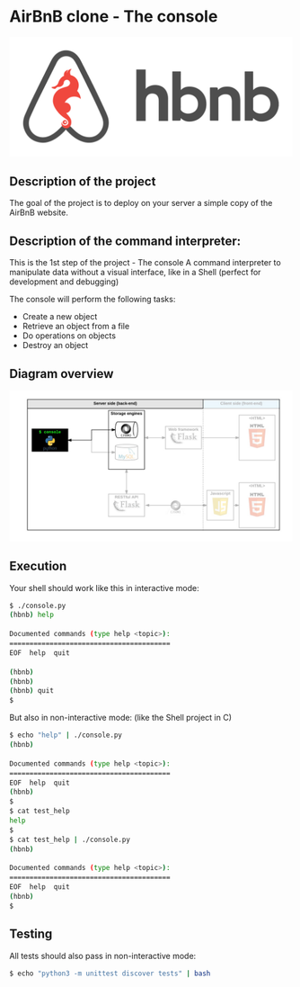 # AirBnB clone - The console
![airbnb-project](https://github.com/amany-mm/AirBnB_clone/blob/master/images/hbnb-logo.png)


## Description of the project
The goal of the project is to deploy on your server a simple copy of the AirBnB website.


## Description of the command interpreter:
This is the 1st step of the project - The console
A command interpreter to manipulate data without a visual interface, like in a Shell (perfect for development and debugging)

The console will perform the following tasks:
* Create a new object
* Retrieve an object from a file
* Do operations on objects
* Destroy an object


## Diagram overview
![console-diagram](https://github.com/amany-mm/AirBnB_clone/blob/master/images/hbnb-console-diagram.png)


## Execution
Your shell should work like this in interactive mode:

```bash
$ ./console.py
(hbnb) help

Documented commands (type help <topic>):
========================================
EOF  help  quit

(hbnb) 
(hbnb) 
(hbnb) quit
$
```

But also in non-interactive mode: (like the Shell project in C)

```bash
$ echo "help" | ./console.py
(hbnb)

Documented commands (type help <topic>):
========================================
EOF  help  quit
(hbnb) 
$
$ cat test_help
help
$
$ cat test_help | ./console.py
(hbnb)

Documented commands (type help <topic>):
========================================
EOF  help  quit
(hbnb) 
$
```


## Testing
All tests should also pass in non-interactive mode: 
```bash
$ echo "python3 -m unittest discover tests" | bash
```
